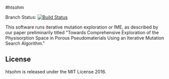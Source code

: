 #htsohm

Branch Status: [![Build Status](https://travis-ci.org/WilmerLab/HTSOHM-dev.svg?branch=comprehensive_exploration_methane)](https://travis-ci.org/WilmerLab/HTSOHM-dev)

This software runs iterative mutation exploration or IME, as described by our paper preliminarily
titled "Towards Comprehensive Exploration of the Physisorption Space in Porous Pseudomaterials
Using an Iterative Mutation Search Algorithm."

## License

htsohm is released under the MIT License 2016.
